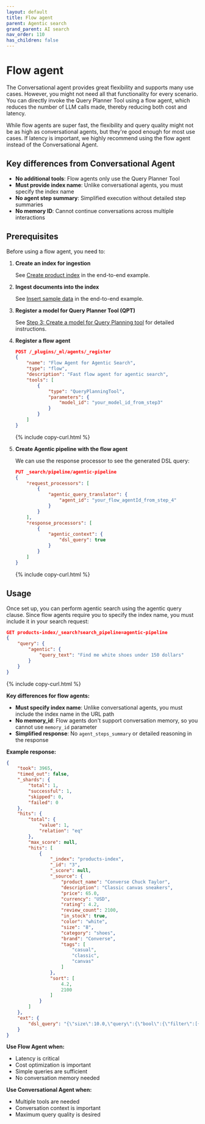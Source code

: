 ```yaml
---
layout: default
title: Flow agent
parent: Agentic search
grand_parent: AI search
nav_order: 110
has_children: false
---
```


# Flow agent

The Conversational agent provides great flexibility and supports many use cases. However, you might not need all that functionality for every scenario. You can directly invoke the Query Planner Tool using a flow agent, which reduces the number of LLM calls made, thereby reducing both cost and latency.

While flow agents are super fast, the flexibility and query quality might not be as high as conversational agents, but they're good enough for most use cases. If latency is important, we highly recommend using the flow agent instead of the Conversational Agent.

## Key differences from Conversational Agent

- **No additional tools**: Flow agents only use the Query Planner Tool
- **Must provide index name**: Unlike conversational agents, you must specify the index name
- **No agent step summary**: Simplified execution without detailed step summaries
- **No memory ID**: Cannot continue conversations across multiple interactions

## Prerequisites

Before using a flow agent, you need to:

1. **Create an index for ingestion**
   
   See [Create product index]({{site.url}}{{site.baseurl}}/vector-search/ai-search/agentic-search/agent-converse/#1-create-product-index) in the end-to-end example.

2. **Ingest documents into the index**
   
   See [Insert sample data]({{site.url}}{{site.baseurl}}/vector-search/ai-search/agentic-search/agent-converse/#2-insert-sample-data) in the end-to-end example.

3. **Register a model for Query Planner Tool (QPT)**
   
   See [Step 3: Create a model for Query Planning tool]({{site.url}}{{site.baseurl}}/vector-search/ai-search/agentic-search/#step-3-create-a-model-for-query-planning-tool) for detailed instructions.

4. **Register a flow agent**
     ```json
     POST /_plugins/_ml/agents/_register
     {
         "name": "Flow Agent for Agentic Search",
         "type": "flow",
         "description": "Fast flow agent for agentic search",
         "tools": [
             {
                 "type": "QueryPlanningTool",
                 "parameters": {
                     "model_id": "your_model_id_from_step3"
                 }
             }
         ]
     }
     ```
     {% include copy-curl.html %}

5. **Create Agentic pipeline with the flow agent**
   
   We can use the response processor to see the generated DSL query:
   ```json
   PUT _search/pipeline/agentic-pipeline
   {
       "request_processors": [
           {
               "agentic_query_translator": {
                   "agent_id": "your_flow_agentId_from_step_4"
               }
           }
       ],
       "response_processors": [
           {
               "agentic_context": {
                   "dsl_query": true
               }
           }
       ]
   }
   ```
   {% include copy-curl.html %}

## Usage

Once set up, you can perform agentic search using the agentic query clause. Since flow agents require you to specify the index name, you must include it in your search request:

```json
GET products-index/_search?search_pipeline=agentic-pipeline
{
    "query": {
        "agentic": {
            "query_text": "Find me white shoes under 150 dollars"
        }
    }
}
```
{% include copy-curl.html %}

**Key differences for flow agents:**
- **Must specify index name**: Unlike conversational agents, you must include the index name in the URL path
- **No memory_id**: Flow agents don't support conversation memory, so you cannot use `memory_id` parameter
- **Simplified response**: No `agent_steps_summary` or detailed reasoning in the response

**Example response:**
```json
{
    "took": 3965,
    "timed_out": false,
    "_shards": {
        "total": 1,
        "successful": 1,
        "skipped": 0,
        "failed": 0
    },
    "hits": {
        "total": {
            "value": 1,
            "relation": "eq"
        },
        "max_score": null,
        "hits": [
            {
                "_index": "products-index",
                "_id": "3",
                "_score": null,
                "_source": {
                    "product_name": "Converse Chuck Taylor",
                    "description": "Classic canvas sneakers",
                    "price": 65.0,
                    "currency": "USD",
                    "rating": 4.2,
                    "review_count": 2100,
                    "in_stock": true,
                    "color": "white",
                    "size": "8",
                    "category": "shoes",
                    "brand": "Converse",
                    "tags": [
                        "casual",
                        "classic",
                        "canvas"
                    ]
                },
                "sort": [
                    4.2,
                    2100
                ]
            }
        ]
    },
    "ext": {
        "dsl_query": "{\"size\":10.0,\"query\":{\"bool\":{\"filter\":[{\"term\":{\"category\":\"shoes\"}},{\"term\":{\"color\":\"white\"}},{\"range\":{\"price\":{\"lt\":150.0}}}]}},\"sort\":[{\"rating\":{\"order\":\"desc\"}},{\"review_count\":{\"order\":\"desc\"}}]}"
    }
}
```

**Use Flow Agent when:**
- Latency is critical
- Cost optimization is important
- Simple queries are sufficient
- No conversation memory needed

**Use Conversational Agent when:**
- Multiple tools are needed
- Conversation context is important
- Maximum query quality is desired 